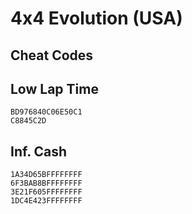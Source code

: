 # 4x4 Evolution (USA)

## Cheat Codes

## Low Lap Time

```
BD976840C06E50C1
C8845C2D

```

## Inf. Cash

```
1A34D65BFFFFFFFF
6F3BAB8BFFFFFFFF
3E21F605FFFFFFFF
1DC4E423FFFFFFFF

```


